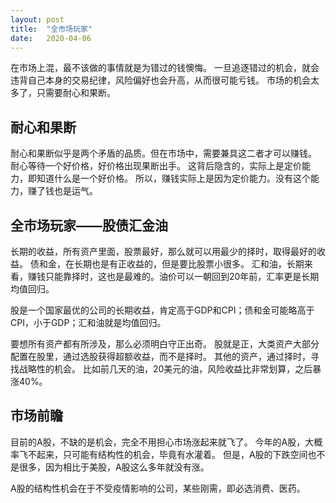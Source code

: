```yaml
---
layout: post
title:  "全市场玩家"
date:   2020-04-06
---
```


在市场上混，最不该做的事情就是为错过的钱懊悔。
一旦追逐错过的机会，就会违背自己本身的交易纪律，风险偏好也会升高，从而很可能亏钱。
市场的机会太多了，只需要耐心和果断。

## 耐心和果断
耐心和果断似乎是两个矛盾的品质。但在市场中，需要兼具这二者才可以赚钱。
耐心等待一个好价格，好价格出现果断出手。
这背后隐含的，实际上是定价能力，即知道什么是一个好价格。
所以，赚钱实际上是因为定价能力。没有这个能力，赚了钱也是运气。

## 全市场玩家——股债汇金油
长期的收益，所有资产里面，股票最好，那么就可以用最少的择时，取得最好的收益。
债和金，在长期也是有正收益的，但是要比股票小很多。
汇和油，长期来看，赚钱只能靠择时，这也是最难的。油价可以一朝回到20年前，汇率更是长期均值回归。

股是一个国家最优的公司的长期收益，肯定高于GDP和CPI；债和金可能略高于CPI，小于GDP；汇和油就是均值回归。

要想所有资产都有所涉及，那么必须明白守正出奇。
股就是正，大类资产大部分配置在股里，通过选股获得超额收益，而不是择时。
其他的资产，通过择时，寻找战略性的机会。
比如前几天的油，20美元的油，风险收益比非常划算，之后暴涨40%。

## 市场前瞻
目前的A股，不缺的是机会，完全不用担心市场涨起来就飞了。
今年的A股，大概率飞不起来，只可能有结构性的机会，毕竟有水灌着。
但是，A股的下跌空间也不是很多，因为相比于美股，A股这么多年就没有涨。

A股的结构性机会在于不受疫情影响的公司，某些刚需，即必选消费、医药。

